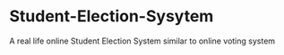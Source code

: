 # Student-Election-Sysytem
A real life online Student Election System similar to online voting system
